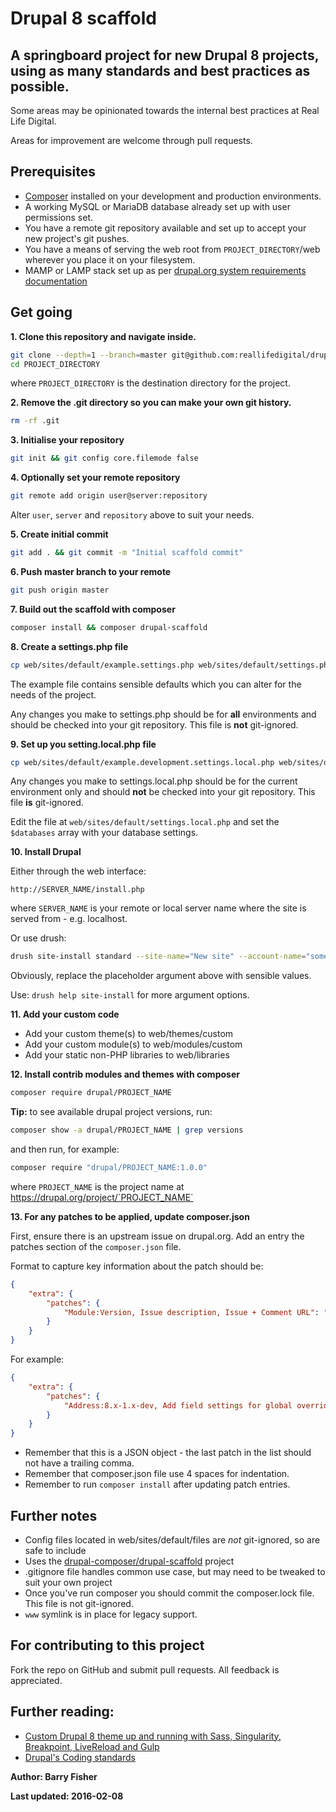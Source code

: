 # Drupal 8 scaffold

## A springboard project for new Drupal 8 projects, using as many standards and best practices as possible.

Some areas may be opinionated towards the internal best practices at Real Life Digital.

Areas for improvement are welcome through pull requests.

## Prerequisites

* [Composer](https://getcomposer.org/) installed on your development and production environments.
* A working MySQL or MariaDB database already set up with user permissions set.
* You have a remote git repository available and set up to accept your new project's git pushes.
* You have a means of serving the web root from `PROJECT_DIRECTORY`/web wherever you place it on your filesystem.
* MAMP or LAMP stack set up as per [drupal.org system requirements documentation](https://www.drupal.org/docs/7/system-requirements/web-server)

## Get going

**1. Clone this repository and navigate inside.**

```bash
git clone --depth=1 --branch=master git@github.com:reallifedigital/drupal-scaffold.git PROJECT_DIRECTORY
cd PROJECT_DIRECTORY
```

where `PROJECT_DIRECTORY` is the destination directory for the project.

**2. Remove the .git directory so you can make your own git history.**

```bash
rm -rf .git
```

**3. Initialise your repository**

```bash
git init && git config core.filemode false
```

**4. Optionally set your remote repository**

```bash
git remote add origin user@server:repository
```

Alter `user`, `server` and `repository` above to suit your needs.

**5. Create initial commit**

```bash
git add . && git commit -m "Initial scaffold commit"
```

**6. Push master branch to your remote**

```bash
git push origin master
```

**7. Build out the scaffold with composer**

```bash
composer install && composer drupal-scaffold
```

**8. Create a settings.php file**

```bash
cp web/sites/default/example.settings.php web/sites/default/settings.php
```

The example file contains sensible defaults which you can alter for the needs of the project.

Any changes you make to settings.php should be for **all** environments and should be checked into your git repository. This file is **not** git-ignored.

**9. Set up you setting.local.php file**

```bash
cp web/sites/default/example.development.settings.local.php web/sites/default/settings.local.php
```

Any changes you make to settings.local.php should be for the current environment only and should **not** be checked into your git repository. This file **is** git-ignored.


Edit the file at `web/sites/default/settings.local.php` and set the `$databases` array with your database settings.

**10. Install Drupal**

Either through the web interface:

`http://SERVER_NAME/install.php`

where `SERVER_NAME` is your remote or local server name where the site is served from - e.g. localhost.

Or use drush:

```bash
drush site-install standard --site-name="New site" --account-name="something_but_not_admin" --account-pass="something_secure" --site-mail="you@yourdomain.tld"
```

Obviously, replace the placeholder argument above with sensible values.

Use: `drush help site-install` for more argument options.

**11. Add your custom code**

* Add your custom theme(s) to web/themes/custom
* Add your custom module(s) to web/modules/custom
* Add your static non-PHP libraries to web/libraries

**12. Install contrib modules and themes with composer**

```bash
composer require drupal/PROJECT_NAME
```

**Tip:** to see available drupal project versions, run:

```bash
composer show -a drupal/PROJECT_NAME | grep versions
```

and then run, for example:

```bash
composer require "drupal/PROJECT_NAME:1.0.0"
```

where `PROJECT_NAME` is the project name at https://drupal.org/project/`PROJECT_NAME`

**13. For any patches to be applied, update composer.json**

First, ensure there is an upstream issue on drupal.org. Add an entry the patches section of the `composer.json` file.

Format to capture key information about the patch should be:

```json
{
    "extra": {
        "patches": {
            "Module:Version, Issue description, Issue + Comment URL": "https://www.drupal.org/files/issues/example.patch"
        }
    }
}
```

For example:
```json
{
    "extra": {
        "patches": {
            "Address:8.x-1.x-dev, Add field settings for global overrides of required/optional behavior, https://www.drupal.org/node/2514126#comment-11917633": "https://www.drupal.org/files/issues/2514126-49.field-behavior-settings-as-table.patch"
        }
    }
}
```

* Remember that this is a JSON object - the last patch in the list should not have a trailing comma.
* Remember that composer.json file use 4 spaces for indentation.
* Remember to run `composer install` after updating patch entries.

## Further notes

* Config files located in web/sites/default/files are *not* git-ignored, so are safe to include
* Uses the [drupal-composer/drupal-scaffold](https://github.com/drupal-composer/drupal-scaffold) project
* .gitignore file handles common use case, but may need to be tweaked to suit your own project
* Once you've run composer you should commit the composer.lock file. This file is not git-ignored.
* `www` symlink is in place for legacy support.

## For contributing to this project

Fork the repo on GitHub and submit pull requests. All feedback is appreciated.

## Further reading:

* [Custom Drupal 8 theme up and running with Sass, Singularity, Breakpoint, LiveReload and Gulp](http://www.reallifedigital.com/blog/how-we-got-custom-drupal-8-theme-and-running-sass-singularity-breakpoint-livereload-and-gulp)
* [Drupal's Coding standards](https://www.drupal.org/docs/develop/standards)

**Author: Barry Fisher**

**Last updated: 2016-02-08**